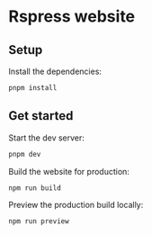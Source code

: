 # Rspress website

## Setup

Install the dependencies:

```bash
pnpm install
```

## Get started

Start the dev server:

```bash
pnpm dev
```

Build the website for production:

```bash
npm run build
```

Preview the production build locally:

```bash
npm run preview
```
